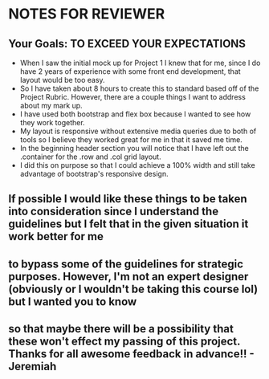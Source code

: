 # NOTES FOR REVIEWER #

## Your Goals: TO EXCEED YOUR EXPECTATIONS ##

* When I saw the initial mock up for Project 1 I knew that for me, since I do have 2 years of experience with some front end development, that layout would be too easy.
* So I have taken about 8 hours to create this to standard based off of the Project Rubric. However, there are a couple things I want to address about my mark up.
* I have used both bootstrap and flex box because I wanted to see how they work together.
* My layout is responsive without extensive media queries due to both of tools so I believe they worked great for me in that it saved me time.
* In the beginning header section you will notice that I have left out the .container for the .row and .col grid layout.
* I did this on purpose so that I could achieve a 100% width and still take advantage of bootstrap's responsive design.

## If possible I would like these things to be taken into consideration since I understand the guidelines but I felt that in the given situation it work better for me
## to bypass some of the guidelines for strategic purposes. However, I'm not an expert designer (obviously or I wouldn't be taking this course lol) but I wanted you to know 
## so that maybe there will be a possibility that these won't effect my passing of this project. Thanks for all awesome feedback in advance!! - Jeremiah
